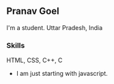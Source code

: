 ## Pranav Goel
I'm a student.
Uttar Pradesh, India

### Skills
HTML, CSS, C++, C
- I am just starting with javascript.